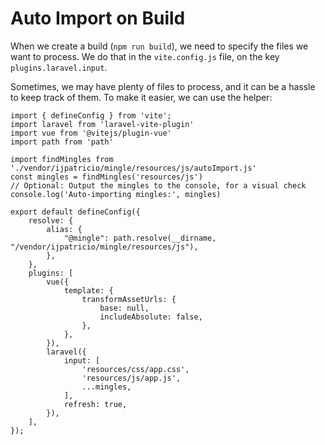 # Auto Import on Build

When we create a build (`npm run build`), we need to specify the files we want to process. We do that in the `vite.config.js` file, on the key `plugins.laravel.input`.

Sometimes, we may have plenty of files to process, and it can be a hassle to keep track of them.  To make it easier, we can use the helper:

```js{6-9,30}
import { defineConfig } from 'vite';
import laravel from 'laravel-vite-plugin'
import vue from '@vitejs/plugin-vue'
import path from 'path'

import findMingles from './vendor/ijpatricio/mingle/resources/js/autoImport.js'
const mingles = findMingles('resources/js')
// Optional: Output the mingles to the console, for a visual check
console.log('Auto-importing mingles:', mingles)

export default defineConfig({
    resolve: {
        alias: {
            "@mingle": path.resolve(__dirname, "/vendor/ijpatricio/mingle/resources/js"),
        },
    },
    plugins: [
        vue({
            template: {
                transformAssetUrls: {
                    base: null,
                    includeAbsolute: false,
                },
            },
        }),
        laravel({
            input: [
                'resources/css/app.css',
                'resources/js/app.js',
                ...mingles,
            ],
            refresh: true,
        }),
    ],
});
```
